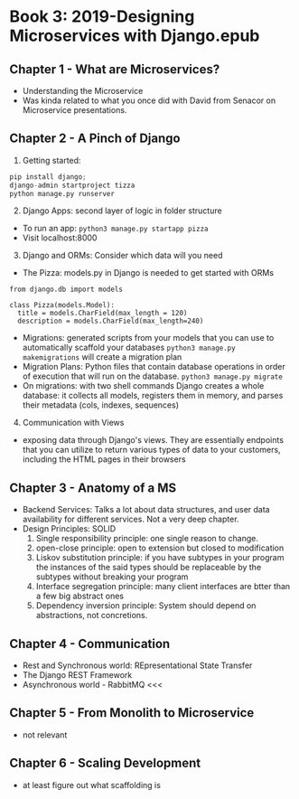 # Book 3: 2019-Designing Microservices with Django.epub

## Chapter 1 - What are Microservices?

- Understanding the Microservice
- Was kinda related to what you once did with David from Senacor on Microservice presentations.

## Chapter 2 - A Pinch of Django

1. Getting started:
```python
pip install django;
django-admin startproject tizza
python manage.py runserver
```

2. Django Apps: second layer of logic in folder structure
- To run an app: `python3 manage.py startapp pizza`
-  Visit localhost:8000
3. Django and ORMs: Consider which data will you need
- The Pizza: models.py in Django is needed to get started with ORMs
```python3
from django.db import models

class Pizza(models.Model):
  title = models.CharField(max_length = 120)
  description = models.CharField(max_length=240)
```
- Migrations: generated scripts from your models that you can use to automatically scaffold your databases `python3 manage.py makemigrations` will create a migration plan
- Migration Plans: Python files that contain database operations in order of execution that will run on the database.  `python3 manage.py migrate`
- On migrations: with two shell commands Django creates a whole database: it collects all models, registers them in memory, and parses their metadata (cols, indexes, sequences)

4. Communication with Views
- exposing data through Django's views. They are essentially endpoints that you can utilize to return various types of data to your customers, including the HTML pages in their browsers

## Chapter 3 - Anatomy of a MS

- Backend Services: Talks a lot about data structures, and user data availability for different services. Not a very deep chapter.
- Design Principles: SOLID
  1. Single responsibility principle: one single reason to change.
  2. open-close principle: open to extension but closed to modification
  3. Liskov substitution principle: if you have subtypes in your program the instances of the said types should be replaceable by the subtypes without breaking your program
  4. Interface segregation principle: many client interfaces are btter than a few big abstract ones
  5. Dependency inversion principle: System should depend on abstractions, not concretions.

## Chapter 4 - Communication

- Rest and Synchronous world: REpresentational State Transfer
- The Django REST Framework
- Asynchronous world - RabbitMQ <<<


## Chapter 5 - From Monolith to Microservice
 - not relevant

 ## Chapter 6 - Scaling Development

 - at least figure out what scaffolding is
